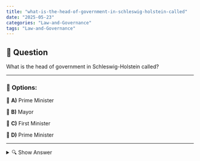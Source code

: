 ```yaml
---
title: "what-is-the-head-of-government-in-schleswig-holstein-called"
date: "2025-05-23"
categories: "Law-and-Governance"
tags: "Law-and-Governance"
---
```


## 📌 **Question**

What is the head of government in Schleswig-Holstein called?



---

### 📝 **Options:**

🔘 **A)** Prime Minister

🔘 **B)** Mayor

🔘 **C)** First Minister

🔘 **D)** Prime Minister

---

<details>
  <summary>🔍 Show Answer</summary>

  <p>
💡  <b>Correct Answer:</b>  a
  </p>
  <p>
    📖<b>Explanation:</b>
    
  </p>
</details>
